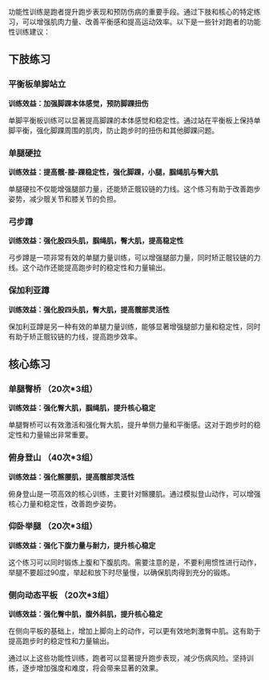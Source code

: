 
功能性训练是跑者提升跑步表现和预防伤病的重要手段。通过下肢和核心的特定练习，可以增强肌肉力量、改善平衡感和提高运动效率。以下是一些针对跑者的功能性训练建议：

## **下肢练习**

### **平衡板单脚站立**

**训练效益：加强脚踝本体感觉，预防脚踝扭伤**

单脚平衡板训练可以显著提高脚踝的本体感觉和稳定性。通过站在平衡板上保持单脚平衡，强化脚踝周围的肌肉，防止跑步时的扭伤和其他脚踝问题。

### **单腿硬拉**

**训练效益：提高髋-膝-踝稳定性，强化脚踝，小腿，腘绳肌与臀大肌**

单腿硬拉不仅能增强腿部力量，还能矫正髋铰链的力线。这个练习有助于改善跑步姿势，减少髋关节和膝关节的负担。

### **弓步蹲**

**训练效益：强化股四头肌，腘绳肌，臀大肌，提高稳定性**

弓步蹲是一项非常有效的单腿力量训练，可以增强腿部力量，同时矫正髋铰链的力线。这个动作还能提高跑步时的稳定性和力量输出。

### **保加利亚蹲**

**训练效益：强化股四头肌，臀大肌，提高髋部灵活性**

保加利亚蹲是另一种有效的单腿力量训练，能够显著增强腿部力量和稳定性，同时有助于矫正髋铰链的力线，提高跑步效率。

## **核心练习**

### **单腿臀桥 （20次*3组）**

**训练效益：强化臀大肌，腘绳肌，提升核心稳定**

单腿臀桥可以有效激活和强化臀大肌，提升单侧力量和平衡感。这对于跑步时的稳定性和力量输出非常重要。

### **俯身登山 （40次*3组）**

**训练效益：强化髂腰肌，提高髋部灵活性**

俯身登山是一项高效的核心训练，主要针对髂腰肌。通过模拟登山动作，可以增强核心力量和稳定性，改善跑步姿势。

### **仰卧举腿 （20次*3组）**

**训练效益：强化下腹力量与耐力，提升核心稳定**

这个练习可以同时锻炼上腹和下腹肌肉。需要注意的是，不要利用惯性进行动作，举腿不要超过90度，举起和放下时尽量慢，以确保肌肉得到充分的锻炼。

### **侧向动态平板 （20次*3组）**

**训练效益：强化臀中肌，腹外斜肌，提升核心稳定**

在侧向平板的基础上，增加上脚向上的动作，可以更有效地刺激臀中肌。这有助于提高跑步时的稳定性和力量输出。

通过以上这些功能性训练，跑者可以显著提升跑步表现，减少伤病风险。坚持训练，逐步增加强度和难度，将会带来显著的效果。